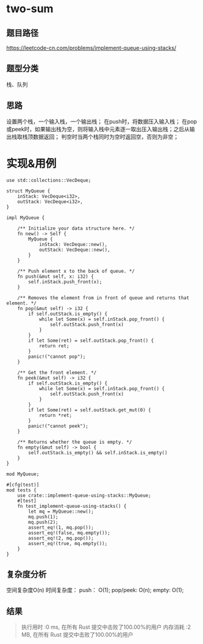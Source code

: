 # two-sum

## 题目路径
https://leetcode-cn.com/problems/implement-queue-using-stacks/

## 题型分类
栈、队列

## 思路
设置两个栈，一个输入栈，一个输出栈；
在push时，将数据压入输入栈；
在pop或peek时，如果输出栈为空，则将输入栈中元素逐一取出压入输出栈；之后从输出栈取栈顶数据返回；
判空时当两个栈同时为空时返回空，否则为非空；

# 实现&用例
```
use std::collections::VecDeque;

struct MyQueue {
    inStack: VecDeque<i32>,
    outStack: VecDeque<i32>,
}

impl MyQueue {

    /** Initialize your data structure here. */
    fn new() -> Self {
        MyQueue {
            inStack: VecDeque::new(),
            outStack: VecDeque::new(),
        }
    }

    /** Push element x to the back of queue. */
    fn push(&mut self, x: i32) {
        self.inStack.push_front(x);
    }

    /** Removes the element from in front of queue and returns that element. */
    fn pop(&mut self) -> i32 {
        if self.outStack.is_empty() {
            while let Some(x) = self.inStack.pop_front() {
                self.outStack.push_front(x)
            }
        }
        if let Some(ret) = self.outStack.pop_front() {
            return ret;
        }
        panic!("cannot pop");
    }

    /** Get the front element. */
    fn peek(&mut self) -> i32 {
        if self.outStack.is_empty() {
            while let Some(x) = self.inStack.pop_front() {
                self.outStack.push_front(x)
            }
        }
        if let Some(ret) = self.outStack.get_mut(0) {
            return *ret;
        }
        panic!("cannot peek");
    }

    /** Returns whether the queue is empty. */
    fn empty(&mut self) -> bool {
        self.outStack.is_empty() && self.inStack.is_empty()
    }
}

```

```
mod MyQueue;

#[cfg(test)]
mod tests {
    use crate::implement-queue-using-stacks::MyQueue;
    #[test]
    fn test_implement-queue-using-stacks() {
        let mq = MyQueue::new();
        mq.push(1);
        mq.push(2);
        assert_eq!(1, mq.pop());
        assert_eq!(false, mq.empty());
        assert_eq!(2, mq.pop());
        assert_eq!(true, mq.empty());
    }
}

```

## 复杂度分析
空间复杂度O(n)
时间复杂度：
push： O(1);
pop/peek: O(n);
empty: O(1);


## 结果
>执行用时 :0 ms, 在所有 Rust 提交中击败了100.00%的用户
内存消耗 :2 MB, 在所有 Rust 提交中击败了100.00%的用户